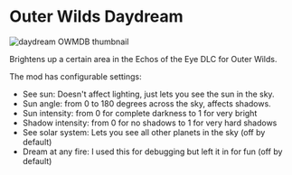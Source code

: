 # Outer Wilds Daydream

![daydream OWMDB thumbnail](https://user-images.githubusercontent.com/22628069/143732014-cd55672e-c21f-4018-b9a5-316943acd432.png)

Brightens up a certain area in the Echos of the Eye DLC for Outer Wilds.

The mod has configurable settings:
- See sun: Doesn't affect lighting, just lets you see the sun in the sky.
- Sun angle: from 0 to 180 degrees across the sky, affects shadows.
- Sun intensity: from 0 for complete darkness to 1 for very bright
- Shadow intensity: from 0 for no shadows to 1 for very hard shadows
- See solar system: Lets you see all other planets in the sky (off by default)
- Dream at any fire: I used this for debugging but left it in for fun (off by default)
